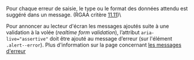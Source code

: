 Pour chaque erreur de saisie, le type ou le format des données attendu est suggéré dans un message. (RGAA critère [11.11](https://accessibilite.public.lu/fr/rgaa4.1.2/criteres.html#crit-11-11))\

Pour annoncer au lecteur d'écran les messages ajoutés suite à une validation à la volée (*realtime form validation*), l’attribut `aria-live="assertive"` doit être ajouté au message d’erreur (sur l'élément `.alert--error`). Plus d'information sur la page concernant [les messages d'erreur](https://designsystem.renow.lu/4354d0cc2/p/3259ed-messages-daide-et-derreur/t/83bcc5)